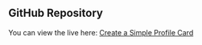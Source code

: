 ## GitHub Repository

You can view the live here: [Create a Simple Profile Card](https://67c7da7cad7cb26541881742--stirring-halva-4cb6b2.netlify.app/)
